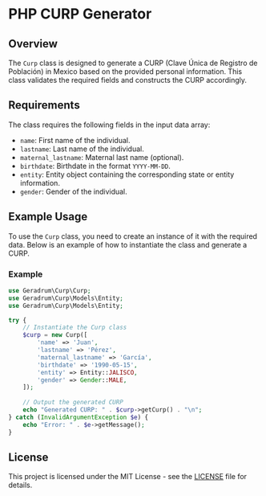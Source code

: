 # PHP CURP Generator

## Overview

The `Curp` class is designed to generate a CURP (Clave Única de Registro de Población) in Mexico based on the provided personal information. This class validates the required fields and constructs the CURP accordingly.

## Requirements

The class requires the following fields in the input data array:

- `name`: First name of the individual.
- `lastname`: Last name of the individual.
- `maternal_lastname`: Maternal last name (optional).
- `birthdate`: Birthdate in the format `YYYY-MM-DD`.
- `entity`: Entity object containing the corresponding state or entity information.
- `gender`: Gender of the individual.

## Example Usage

To use the `Curp` class, you need to create an instance of it with the required data. Below is an example of how to instantiate the class and generate a CURP.

### Example

```php
use Geradrum\Curp\Curp;
use Geradrum\Curp\Models\Entity;
use Geradrum\Curp\Models\Entity;

try {
    // Instantiate the Curp class
    $curp = new Curp([
        'name' => 'Juan',
        'lastname' => 'Pérez',
        'maternal_lastname' => 'García',
        'birthdate' => '1990-05-15',
        'entity' => Entity::JALISCO,
        'gender' => Gender::MALE, 
    ]);
    
    // Output the generated CURP
    echo "Generated CURP: " . $curp->getCurp() . "\n";
} catch (InvalidArgumentException $e) {
    echo "Error: " . $e->getMessage();
}
```

## License

This project is licensed under the MIT License - see the [LICENSE](LICENSE) file for details.




